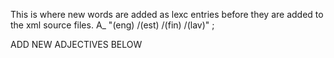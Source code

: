 This is where new words are added as lexc entries before they are 
added to the xml source files.
 A_ "(eng) /(est) /(fin) /(lav)" ;


ADD NEW ADJECTIVES BELOW



